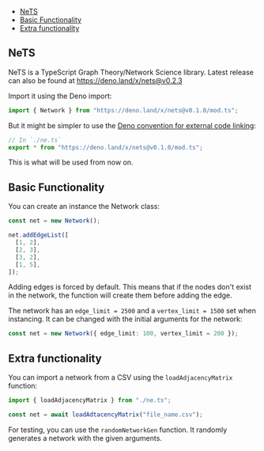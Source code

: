 - [NeTS](#nets)
- [Basic Functionality](#basic-functionality)
- [Extra functionality](#extra-functionality)

## NeTS

NeTS is a TypeScript Graph Theory/Network Science library.
Latest release can also be found at https://deno.land/x/nets@v0.2.3

Import it using the Deno import:

```ts
import { Network } from "https://deno.land/x/nets@v0.1.0/mod.ts";
```

But it might be simpler to use the [Deno convention for external code linking](https://deno.land/manual/linking_to_external_code):

```ts
// In `./ne.ts`
export * from "https://deno.land/x/nets@v0.1.0/mod.ts";
```

This is what will be used from now on.

## Basic Functionality

You can create an instance the Network class:

```ts
const net = new Network();

net.addEdgeList([
  [1, 2],
  [2, 3],
  [3, 2],
  [1, 5],
]);
```

Adding edges is forced by default.
This means that if the nodes don't exist in the network, the function will create them before adding the edge.

The network has an `edge_limit = 2500` and a `vertex_limit = 1500` set when instancing.
It can be changed with the initial arguments for the network:

```ts
const net = new Network({ edge_limit: 100, vertex_limit = 200 });
```

## Extra functionality

You can import a network from a CSV using the `loadAdjacencyMatrix` function:

```ts
import { loadAdjacencyMatrix } from "./ne.ts";

const net = await loadAdtacencyMatrix("file_name.csv");
```

For testing, you can use the `randomNetworkGen` function.
It randomly generates a network with the given arguments.
